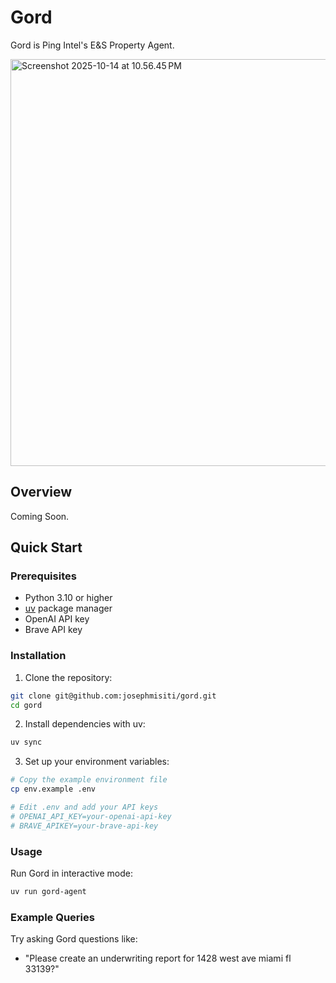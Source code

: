# Gord

Gord is Ping Intel's E&S Property Agent.

<img width="979" height="651" alt="Screenshot 2025-10-14 at 10.56.45 PM" src="https://github.com/user-attachments/assets/19ba8dcf-e4cf-48ff-a212-55796e210b04" />

## Overview

Coming Soon.

## Quick Start

### Prerequisites

- Python 3.10 or higher
- [uv](https://github.com/astral-sh/uv) package manager
- OpenAI API key
- Brave API key

### Installation

1. Clone the repository:

```bash
git clone git@github.com:josephmisiti/gord.git
cd gord
```

2. Install dependencies with uv:

```bash
uv sync
```

3. Set up your environment variables:

```bash
# Copy the example environment file
cp env.example .env

# Edit .env and add your API keys
# OPENAI_API_KEY=your-openai-api-key
# BRAVE_APIKEY=your-brave-api-key
```

### Usage

Run Gord in interactive mode:

```bash
uv run gord-agent
```

### Example Queries

Try asking Gord questions like:

- "Please create an underwriting report for 1428 west ave miami fl 33139?"
